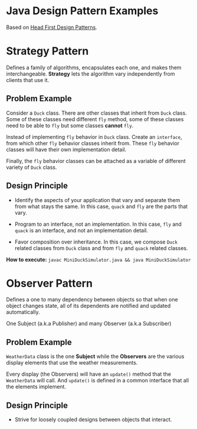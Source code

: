 # Java Design Pattern Examples

Based on [Head First Design Patterns](http://www.headfirstlabs.com/books/hfdp/).

# Strategy Pattern

Defines a family of algorithms, encapsulates each one, and makes them interchangeable. __Strategy__ lets the algorithm vary independently from clients that use it.

## Problem Example

Consider a `Duck` class. There are other classes that inherit from `Duck` class. Some of these classes need different `fly` method, some of these classes need to be able to `fly` but some classes __cannot__ `fly`. 

Instead of implementing `fly` behavior in `Duck` class.  Create an `interface`, from which other `fly` behavior classes inherit from.  These `fly` behavior classes will have their own implementation detail. 

Finally, the `fly` behavior classes can be attached as a variable of different variety of `Duck` class.

## Design Principle

* Identify the aspects of your application that vary and separate them from what stays the same. In this case, `quack` and `fly` are the parts that vary.

* Program to an interface, not an implementation. In this case, `fly` and `quack` is an interface, and not an implementation detail.

* Favor composition over inheritance. In this case, we compose `Duck` related classes from `Duck` class and from `fly` and `quack` related classes.

__How to execute:__ `javac MiniDuckSimulator.java && java MiniDuckSimulator`

# Observer Pattern

Defines a one to many dependency between objects so that when one object changes state, all of its dependents are notified and updated automatically.

One Subject (a.k.a Publisher) and many Observer (a.k.a Subscriber) 

## Problem Example

`WeatherData` class is the one __Subject__ while the __Observers__ are the various display elements that use the weather measurements. 

Every display (the Observers) will have an `update()` method that the `WeatherData` will call. And `update()` is defined in a common interface that all the elements implement.

## Design Principle

* Strive for loosely coupled designs between objects that interact.








